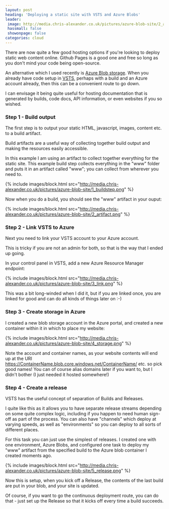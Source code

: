```yaml
---
layout: post
heading: 'Deploying a static site with VSTS and Azure Blobs'
leader:
 image: http://media.chris-alexander.co.uk/pictures/azure-blob-site/2_artifact.png
 hassmall: false
 showonpage: false
categories: cloud
---
```


There are now quite a few good hosting options if you're looking to deploy static web content online. Github Pages is a good one and free so long as you don't mind your code being open-source.

An alternative which I used recently is [Azure Blob storage](https://azure.microsoft.com/en-gb/services/storage/). When you already have code setup in [VSTS](https://www.visualstudio.com/en-us/products/visual-studio-team-services-vs.aspx), perhaps with a build and an Azure account already, then this can be a convenient route to go down.

I can envisage it being quite useful for hosting documentation that is generated by builds, code docs, API information, or even websites if you so wished.

### Step 1 - Build output

The first step is to output your static HTML, javascript, images, content etc. to a build artifact.

Build artifacts are a useful way of collecting together build output and making the resources easily accessible.

In this example I am using an artifact to collect together everything for the static site. This example build step collects everything in the "www" folder and puts it in an artifact called "www"; you can collect from wherever you need to.

{% include images/block.html src="http://media.chris-alexander.co.uk/pictures/azure-blob-site/1_buildstep.png" %}

Now when you do a build, you should see the "www" artifact in your ouput:

{% include images/block.html src="http://media.chris-alexander.co.uk/pictures/azure-blob-site/2_artifact.png" %}

### Step 2 - Link VSTS to Azure

Next you need to link your VSTS account to your Azure account.

This is tricky if you are not an admin for both, so that is the way that I ended up going.

In your control panel in VSTS, add a new Azure Resource Manager endpoint:

{% include images/block.html src="http://media.chris-alexander.co.uk/pictures/azure-blob-site/3_link.png" %}

This was a bit long-winded when I did it, but if you are linked once, you are linked for good and can do all kinds of things later on :-)

### Step 3 - Create storage in Azure

I created a new blob storage account in the Azure portal, and created a new container within it in which to place my website:

{% include images/block.html src="http://media.chris-alexander.co.uk/pictures/azure-blob-site/4_storage.png" %}

Note the account and container names, as your website contents will end up at the URI https://ContainerName.blob.core.windows.net/ContainerName/ etc. so pick good names! You can of course alias domains later if you want to, but I didn't bother (I just needed it hosted somewhere!)

### Step 4 - Create a release

VSTS has the useful concept of separation of Builds and Releases.

I quite like this as it allows you to have separate release streams depending on some quite complex logic, including if you happen to need human sign-off as part of the process. You can also have "channels" which deploy at varying speeds, as well as "environments" so you can deploy to all sorts of different places.

For this task you can just use the simplest of releases. I created one with one environment, Azure Blobs, and configured one task to deploy my "www" artifact from the specified build to the Azure blob container I created moments ago.

{% include images/block.html src="http://media.chris-alexander.co.uk/pictures/azure-blob-site/5_release.png" %}

Now this is setup, when you kick off a Release, the contents of the last build are put in your blob, and your site is updated.

Of course, if you want to go the continuous deployment route, you can do that - just set up the Release so that it kicks off every time a build succeeds.